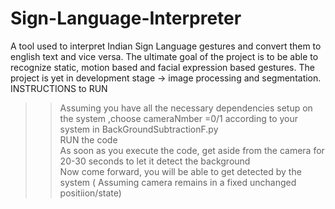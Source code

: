 # Sign-Language-Interpreter
A tool used to interpret Indian Sign Language gestures and convert them to english text and vice versa. The ultimate goal of the project is to be able to recognize static, motion based and facial expression based gestures. The project is yet in development stage -> image processing and segmentation.   
INSTRUCTIONS to RUN  
>>Assuming you have all the necessary dependencies setup on the system ,choose cameraNmber =0/1 according to your system in BackGroundSubtractionF.py    
>>RUN the code  
>>As soon as you execute the code, get aside from the camera for 20-30 seconds to let it detect the background   
>>Now come forward, you will be able to get detected by the system ( Assuming camera remains in a fixed unchanged positiion/state)   
